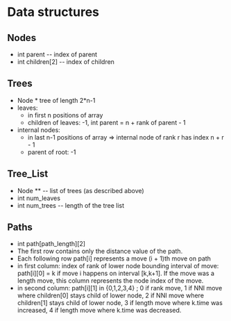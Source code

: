 # Data structures

## Nodes
- int parent -- index of parent
- int children[2] -- index of children

## Trees
- Node * tree of length 2*n-1
- leaves:
    - in first n positions of array
    - children of leaves: -1, int parent = n + rank of parent - 1
- internal nodes:
    - in last n-1 positions of array => internal node of rank r has index n + r - 1
    - parent of root: -1

## Tree_List
- Node ** -- list of trees (as described above)
- int num_leaves
- int num_trees -- length of the tree list

## Paths
- int path[path_length][2]
- The first row contains only the distance value of the path.
- Each following row path[i] represents a move (i + 1)th move on path
- in first column: index of rank of lower node bounding interval of move: path[i][0] = k if move i happens on interval [k,k+1]. If the move was a length move, this column represents the node index of the move.
- in second column: path[i][1] in {0,1,2,3,4} ; 0 if rank move, 1 if NNI move where children[0] stays child of lower node, 2 if NNI move where children[1] stays child of lower node, 3 if length move where k.time was increased, 4 if length move where k.time was decreased.
